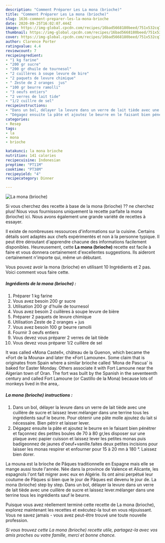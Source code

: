 ```yaml
---
description: "Comment Préparer Les La mona (brioche)"
title: "Comment Préparer Les La mona (brioche)"
slug: 1636-comment-preparer-les-la-mona-brioche
date: 2020-09-25T16:02:07.444Z
image: https://img-global.cpcdn.com/recipes/16bad5668180beed/751x532cq70/la-mona-brioche-photo-principale-de-la-recette.jpg
thumbnail: https://img-global.cpcdn.com/recipes/16bad5668180beed/751x532cq70/la-mona-brioche-photo-principale-de-la-recette.jpg
cover: https://img-global.cpcdn.com/recipes/16bad5668180beed/751x532cq70/la-mona-brioche-photo-principale-de-la-recette.jpg
author: Clarence Porter
ratingvalue: 4.4
reviewcount: 7
recipeingredient:
- "1 kg farine"
- "200 gr sucre"
- "200 gr dhuile de tournesol"
- "2 cuillères à soupe levure de bire"
- "2 paquets de levure chimique"
- " Zeste de 2 oranges  jus"
- "100 gr beurre ramolli"
- "3 oeufs entiers"
- "2 verres de lait tide"
- "1/2 cuillre de sel"
recipeinstructions:
- "Dans un bol, délayer la levure dans un verre de lait tiède avec une cuillère de sucre et laissez lever.mélanger dans une terrine tous les ingrédients sauf le beurre. Pour obtenir une pâte molle ajoutez du lait si nécessaire. Bien pétrir et laisser lever."
- "Dégagez ensuite la pâte et ajoutez le beurre en le faisant bien pénétrer et façonnez des petites boules de 70 à 80 gr,les disposer sur une plaque avec papier cuisson et laissez lever les petites monas puis badigeonnez de jaunes d&#39;oeuf+vanille.faites deux petites incisions pour laisser les monas respirer et enfourner pour 15 à 20 mn à 180 °. Laissez bien dorer."
categories:
- Resep
tags:
- la
- mona
- brioche

katakunci: la mona brioche 
nutrition: 141 calories
recipecuisine: Indonesian
preptime: "PT11M"
cooktime: "PT38M"
recipeyield: "4"
recipecategory: Dinner

---
```



![La mona (brioche)](https://img-global.cpcdn.com/recipes/16bad5668180beed/751x532cq70/la-mona-brioche-photo-principale-de-la-recette.jpg)

Si vous cherchez des recette à base de la mona (brioche) ?? ne cherchez plus! Nous vous fournissons uniquement la recette parfaite la mona (brioche) ici. Nous avons également une grande variété de recettes à essayer.

Il existe de nombreuses ressources d'informations sur la cuisine. Certains détails sont adaptés aux chefs expérimentés et non à la personne typique. Il peut être déroutant d'apprendre chacune des informations facilement disponibles. Heureusement, cette <strong> La mona (brioche) </strong> recette est facile à faire et vous donnera certainement d'excellentes suggestions. Ils aideront certainement n'importe qui, même un débutant.

<!--inarticleads1-->

Vous pouvez avoir la mona (brioche) en utilisant 10 Ingrédients et 2 pas. Voici comment vous faire cette.

##### Ingrédients de la mona (brioche) :

1. Préparer 1 kg farine
1. Vous avez besoin 200 gr sucre
1. Utilisation 200 gr d&#39;huile de tournesol
1. Vous avez besoin 2 cuillères à soupe levure de bière
1. Préparer 2 paquets de levure chimique
1. Utilisation  Zeste de 2 oranges + jus
1. Vous avez besoin 100 gr beurre ramolli
1. Fournir 3 oeufs entiers
1. Vous devez vous préparer 2 verres de lait tiède
1. Vous devez vous préparer 1/2 cuillère de sel


It was called «Mona Castell«, château de la Guenon, which became the «Fort de la Mouna» and later the «Fort Lamoune«. Some claim that is originates from Spain where a similar brioche called &#39;Mona de Pascua&#39; is baked for Easter Monday. Others associate it with Fort Lamoune near the Algerian town of Oran. The fort was built by the Spanish in the seventeenth century and called Fort Lamoune (or Castillo de la Mona) because lots of monkeys lived in the area,. 

<!--inarticleads2-->

##### La mona (brioche) instructions :

1. Dans un bol, délayer la levure dans un verre de lait tiède avec une cuillère de sucre et laissez lever.mélanger dans une terrine tous les ingrédients sauf le beurre. Pour obtenir une pâte molle ajoutez du lait si nécessaire. Bien pétrir et laisser lever.
1. Dégagez ensuite la pâte et ajoutez le beurre en le faisant bien pénétrer et façonnez des petites boules de 70 à 80 gr,les disposer sur une plaque avec papier cuisson et laissez lever les petites monas puis badigeonnez de jaunes d&#39;oeuf+vanille.faites deux petites incisions pour laisser les monas respirer et enfourner pour 15 à 20 mn à 180 °. Laissez bien dorer.


La mouna est la brioche de Pâques traditionnelle en Espagne mais elle se mange aussi toute l&#39;année. Née dans la province de Valence et Alicante, les espagnols l&#39;ont fait migrer avec eux en Algérie. Ils ont ainsi perpétué leur coutume de Pâques si bien que le jour de Pâques est devenu le jour de. La mona (brioche) step by step. Dans un bol, délayer la levure dans un verre de lait tiède avec une cuillère de sucre et laissez lever.mélanger dans une terrine tous les ingrédients sauf le beurre. 

<!--inarticleads1-->

<p>
Puisque vous avez réellement terminé cette recette de La mona (brioche), explorez maintenant les recettes et exécutez-la tout en vous réjouissant. Vous ne savez jamais - vous avez peut-être trouvé une toute nouvelle profession.
</p>

<p>
<i>Si vous trouvez cette La mona (brioche) recette utile, partagez-la avec vos amis proches ou votre famille, merci et bonne chance.</i>
</p>
